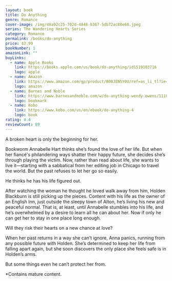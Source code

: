 ```yaml
---
layout: book
title: Do Anything
genre: Romance
cover-image: /img/48a92c25-702d-4848-b367-5db72ac88e68.jpeg
series: The Wandering Hearts Series
category: Romance
permalink: /books/do-anything
price: $3.99
bookNumber: 1
amazonLink: ""
buyLinks:
  - name: Apple Books
    link: https://books.apple.com/us/book/do-anything/id1519103716
    logo: apple
  - name: Amazon
    link: https://www.amazon.com/gp/product/B00JEN5Y0U/ref=as_li_tl?ie=UTF8&tag=owensmc-20&camp=1789&creative=9325&linkCode=as2&creativeASIN=B00JEN5Y0U&linkId=31016d7567ff795b7031fe2b8cabbb99
    logo: amazon
  - name: Barnes and Noble
    link: https://www.barnesandnoble.com/w/do-anything-wendy-owens/1118943133?ean=2940164378592
    logo: bookmark
  - name: Kobo
    link: https://www.kobo.com/us/en/ebook/do-anything-4
    logo: book
rating: 4.4
reviewCount: 89
---
```

A broken heart is only the beginning for her. 

Bookworm Annabelle Hart thinks she’s found the love of her life. But when her fiancé's philandering ways shatter their happy future, she decides she’s through playing the victim. Now, rather than read about life, she wants to live it—starting with a sabbatical from her editing job in Chicago to travel the world. But the past refuses to let her go so easily. 

He thinks he has his life figured out. 

After watching the woman he thought he loved walk away from him, Holden Blackburn is still picking up the pieces. Content with his life as the owner of an English Inn, just outside the sleepy town of Alton, he’s living his new and peaceful normal. That is, at least, until Annabelle stumbles into his life, and he’s overwhelmed by a desire to learn all he can about her. Now if only he can get her to stay in one place long enough. 

Will they risk their hearts on a new chance at love? 

When her past returns in a way she can’t ignore, Anna panics, running from any possible future with Holden. She’s determined to keep her life from falling apart again, but she soon discovers the only place she feels safe is in Holden’s arms. 

But some things even he can’t protect her from. 

*Contains mature content.
